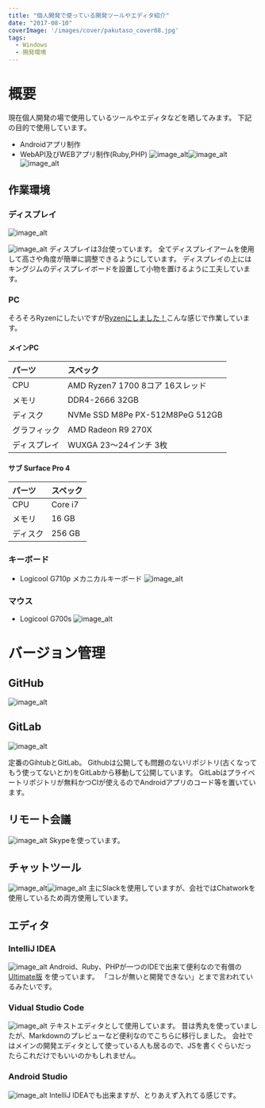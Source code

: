 ```yaml
---
title: "個人開発で使っている開発ツールやエディタ紹介"
date: "2017-08-10"
coverImage: '/images/cover/pakutaso_cover08.jpg'
tags:
  - Windows
  - 開発環境
---
```


# 概要

現在個人開発の場で使用しているツールやエディタなどを晒してみます。 下記の目的で使用しています。

- Androidアプリ制作
- WebAPI及びWEBアプリ制作(Ruby,PHP)
  ![image_alt](/images/development-0001/5151011a-2f4b-0b1e-6e84-1576f644d83b.png)![image_alt](/images/development-0001/57b87757-94c4-f8d5-337b-63fe9565a7b3.jpeg)![image_alt](images/development-0001/1388ef62-7dc3-3a01-ab17-c3a1af0f45b8.png)

## 作業環境

### ディスプレイ

![image_alt](/images/development-0001/872f7dff-049a-3654-7ea9-a952d66ac29d-1024x768.jpeg)

![image_alt](/images/development-0001/29ac423f-e580-7ae7-27db-508a568a6594-1024x768.jpeg)
ディスプレイは3台使っています。 全てディスプレイアームを使用して高さや角度が簡単に調整できるようにしています。 ディスプレイの上にはキングジムのディスプレイボードを設置して小物を置けるように工夫しています。

### PC

<span class="strike">そろそろRyzenにしたいですが</span>[Ryzenにしました！](http://qiita.com/toshi-click/items/40895efc0fd8e7c075a7)こんな感じで作業しています。

#### メインPC

| パーツ    | スペック                            |
|:-------|:--------------------------------|
| CPU    | AMD Ryzen7 1700 8コア 16スレッド      |
| メモリ    | DDR4-266​6 32GB                 |
| ディスク   | NVMe SSD M8Pe PX-512M8PeG 512GB |
| グラフィック | AMD Radeon R9 270X              |
| ディスプレイ | WUXGA 23～24インチ 3枚               |

#### サブ Surface Pro 4

| パーツ  | スペック    |
|:-----|:--------|
| CPU  | Core i7 |
| メモリ  | 16 GB   |
| ディスク | 256 GB  |

### キーボード

- Logicool G710p メカニカルキーボード
  ![image_alt](/images/development-0001/1bf97b62-365b-5d0f-38eb-9e16d899f1b4-1024x768.jpeg)

### マウス

- Logicool G700s
  ![image_alt](/images/development-0001/cd2fd4fe-7147-c1f8-83af-1a68d77b900e.jpeg)

# バージョン管理

## GitHub

![image_alt](/images/development-0001/6f7b8440-feff-346b-17cc-ac7e702100fd.png)

## GitLab

![image_alt](/images/development-0001/37d0f89e-4903-ee06-62e9-d76900b08baa.png)

定番のGihtubとGitLab。 Githubは公開しても問題のないリポジトリ(古くなってもう使ってないとか)をGitLabから移動して公開しています。 GitLabはプライベートリポジトリが無料かつCIが使えるのでAndroidアプリのコード等を置いています。

## リモート会議

![image_alt](/images/development-0001/8a16df81-beec-377b-b777-fdf181fcc23f.png)
Skypeを使っています。

## チャットツール

![image_alt](/images/development-0001/42fffbb6-bf61-83f6-6189-a86fe0778370.png)![image_alt](/images/development-0001/8a16df81-beec-377b-b777-fdf181fcc23f.png)
主にSlackを使用していますが、会社ではChatworkを使用しているため両方使用しています。

## エディタ

### IntelliJ IDEA

![image_alt](/images/development-0001/02f5fee2-5919-e4dc-142c-30f068395b9e.jpeg)
Android、Ruby、PHPが一つのIDEで出来て便利なので有償の [Ultimate版](https://www.jetbrains.com/idea/) を使っています。 「コレが無いと開発できない」とまで言われているみたいです。

### Vidual Studio Code

![image_alt](/images/development-0001/d9592da6-35c4-cd22-98a8-1ce300463cf6.png)
テキストエディタとして使用しています。 昔は秀丸を使っていましたが、Markdownのプレビューなど便利なのでこちらに移行しました。 会社ではメインの開発エディタとして使っている人も居るので、JSを書くぐらいだったらこれだけでもいいのかもしれません。

### Android Studio

![image_alt](/images/development-0001/2a365717-0e24-e6c0-cab6-b1e8cdcdf66f.png)
IntelliJ IDEAでも出来ますが、とりあえず入れてる感じです。
